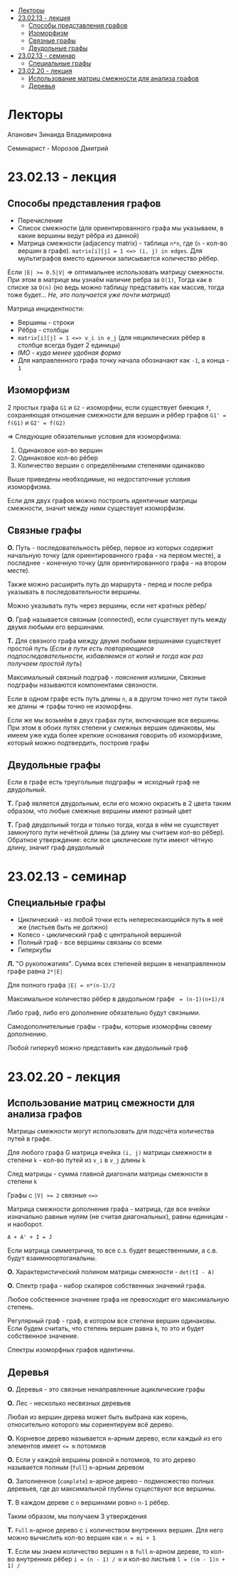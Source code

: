 - [Лекторы](#лекторы)
- [23.02.13 - лекция](#230213---лекция)
  - [Способы представления графов](#способы-представления-графов)
  - [Изоморфизм](#изоморфизм)
  - [Связные графы](#связные-графы)
  - [Двудольные графы](#двудольные-графы)
- [23.02.13 - семинар](#230213---семинар)
  - [Специальные графы](#специальные-графы)
- [23.02.20 - лекция](#230220---лекция)
  - [Использование матриц смежности для анализа графов](#использование-матриц-смежности-для-анализа-графов)
  - [Деревья](#деревья)


# Лекторы
Апанович Зинаида Владимировна

Семинарист - Морозов Дмитрий

# 23.02.13 - лекция
## Способы представления графов
- Перечисление
- Список смежности (для ориентированного графа мы указываем, в какие вершины ведут рёбра из данной)
- Матрица смежности (adjacency matrix) - таблица `n*n`, где (`n` - кол-во вершин в графе). `matrix[i][j] = 1 <=> (i, j) in edges`. Для мультиграфов вместо единички записывается количество рёбер.

Если `|E| >= 0.5|V|` => оптимальнее использовать матрицу смежности. При этом в матрице мы узнаём наличие ребра за `O(1)`, Тогда как в списке за `O(n)` (но ведь можно таблицу представить как массив, тогда тоже будет... *Не, это получается уже почти матрица*)

Матрица инцидентности:
- Вершины - строки
- Рёбра - столбцы
- `matrix[i][j] = 1 <=> v_i in e_j` (для нециклических рёбер в столбце всегда будет 2 единицы)
- *IMO - куда менее удобная форма*
- Для направленного графа точку начала обозначают как `-1`, а конца - `1`

## Изоморфизм
2 простых графа `G1` и `G2` - изоморфны, если существует биекция `f`, сохраняющая отношение смежности для вершин и рёбер графов `G1' = f(G1)` и `G2' = f(G2)`

=> Следующие обязательные условия для изоморфизма:
1. Одинаковое кол-во вершин
2. Одинаковое кол-во рёбер
3. Количество вершин с определёнными степенями одинаково

Выше приведены необходимые, но недостаточные условия изоморфизма.

Если для двух графов можно построить идентичные матрицы смежности, значит между ними существует изоморфизм.

## Связные графы
**О.** Путь - последовательность рёбер, первое из которых содержит начальную точку (для ориентированного графа - на первом месте), а последнее - конечную точку (для ориентированного графа - на втором месте).

Также можно расширить путь до маршрута - перед и после ребра указывать в последовательности вершины.

Можно указывать путь через вершины, если нет кратных рёбер/

**О.** Граф называется связным (connected), если существует путь между двумя любыми его вершинами.

**Т.** Для связного графа между двумя любыми вершинами существует простой путь (*Если в пути есть повторяющиеся подпоследовательности, избавляемся от копий и тогда как раз получаем простой путь*)

Максимальный связный подграф - *пояснения излишни*, Связные подграфы называются компонентами связности.

Если в одном графе есть путь длины `n`, а в другом точно нет пути такой же длины => графы точно не изоморфны.

Если же мы возьмём в двух графах пути, включающие все вершины. При этом в обоих путях степени у смежных вершин одинаковы, мы имеем уже куда более крепкие основания говорить об изоморфизме, который можно подтвердить, построив графы

## Двудольные графы
Если в графе есть треугольные подграфы => исходный граф не двудольный.

**Т.** Граф является двудольным, если его можно окрасить в 2 цвета таким образом, что любые смежные вершины имеют разный цвет

**Т.** Граф двудольный тогда и только тогда, когда в нём не существует замкнутого пути нечётной длины (за длину мы считаем кол-во рёбер). Обратное утверждение: если все циклические пути имеют чётную длину, значит граф двудольный

# 23.02.13 - семинар
## Специальные графы
- Циклический - из любой точки есть непересекающийся путь в неё же (листьев быть не должно)
- Колесо - циклический граф с центральной вершиной
- Полный граф - все вершины связаны со всеми
- Гиперкубы

**Л.** "О рукопожатиях". Сумма всех степеней вершин в ненаправленном графе равна `2*|E|`

Для полного графа `|E| = n*(n-1)/2`

Максимальное количество рёбер в двудольном графе ` = (n-1)(n+1)/4`

Либо граф, либо его дополнение обязательно будут связными.

Самодополнительные графы - графы, которые изоморфны своему дополнению.

Любой гиперкуб можно представить как двудольный граф

# 23.02.20 - лекция
## Использование матриц смежности для анализа графов
Матрицы смежности могут использовать для подсчёта количества путей в графе.

Для любого графа G матрица ячейка `(i, j)` матрицы смежности в степени `k` - кол-во путей из `v_i` в `v_j` длины `k`

След матрицы - сумма главной диагонали матрицы смежности в степени `k`

Графы с `|V| >= 2` связные `<=>` 

Матрица смежности дополнения графа - матрица, где все ячейки изначально равные нулям (не считая диагональных), равны единицам - и наоборот.

`A + A' + I = J`

Если матрица симметрична, то все с.з. будет вещественными, а с.в. будут взаимноортоганальны.

**О.** Характеристический полином матрицы смежности - `det(tI - A)`

**О.** Спектр графа - набор скаляров собственных значений графа.

Любое собственное значение графа не превосходит его максимальную степень.

Регулярный граф - граф, в котором все степени вершин одинаковы. Если будем считать, что степень вершин равна `k`, то это и будет собственное значение.

Спектры изоморфных графов идентичны.

## Деревья
**О.** Деревья - это связные ненаправленные ациклические графы

**О.** Лес - несколько несвязных деревьев

Любая из вершин дерева может быть выбрана как корень, относительно которого мы сориентируем всё дерево.

**О.** Корневое дерево называется `m`-арным дерево, если каждый из его элементов имеет `<= m` потомков

**О.** Если у каждой вершины ровной `m` потомков, то это дерево называется полным (`full`) `m`-арным деревом

**О.** Заполненное (`complete`) `m`-арное дерево - подмножество полных деревьев, где до максимальной глубины существуют все вершины.

**Т.** В каждом дереве с `n` вершинами ровно `n-1` рёбер.

Таким образом, мы получаем 3 утверждения

**Т.** `Full` `m`-арное дерево с `i` количеством внутренних вершин. Для него можно вычислить кол-во вершин как `n = mi + 1`

**Т.** Если мы знаем количество вершин `n` в `full` `m`-арном дереве, то кол-во внутренних рёбер `i = (n - 1) / m` и кол-во листьев `l = ((m - 1)n + 1) / `